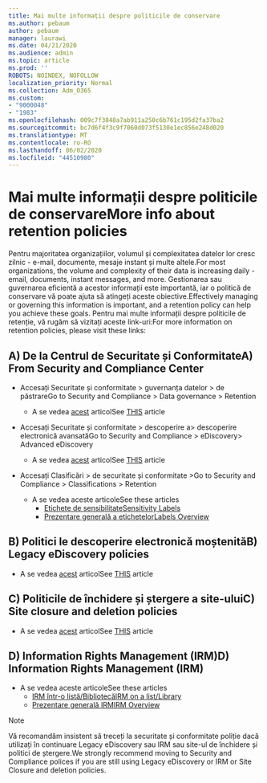 ```yaml
---
title: Mai multe informații despre politicile de conservare
ms.author: pebaum
author: pebaum
manager: laurawi
ms.date: 04/21/2020
ms.audience: admin
ms.topic: article
ms.prod: ''
ROBOTS: NOINDEX, NOFOLLOW
localization_priority: Normal
ms.collection: Adm_O365
ms.custom:
- "9000048"
- "1983"
ms.openlocfilehash: 009c7f3848a7ab911a250c6b761c195d2fa37ba2
ms.sourcegitcommit: bc7d6f4f3c9f7060d073f5130e1ec856e248d020
ms.translationtype: MT
ms.contentlocale: ro-RO
ms.lasthandoff: 06/02/2020
ms.locfileid: "44510980"
---
```

# <a name="more-info-about-retention-policies"></a><span data-ttu-id="72b75-102">Mai multe informații despre politicile de conservare</span><span class="sxs-lookup"><span data-stu-id="72b75-102">More info about retention policies</span></span>

<span data-ttu-id="72b75-103">Pentru majoritatea organizațiilor, volumul și complexitatea datelor lor cresc zilnic - e-mail, documente, mesaje instant și multe altele.</span><span class="sxs-lookup"><span data-stu-id="72b75-103">For most organizations, the volume and complexity of their data is increasing daily - email, documents, instant messages, and more.</span></span> <span data-ttu-id="72b75-104">Gestionarea sau guvernarea eficientă a acestor informații este importantă, iar o politică de conservare vă poate ajuta să atingeți aceste obiective.</span><span class="sxs-lookup"><span data-stu-id="72b75-104">Effectively managing or governing this information is important, and a retention policy can help you achieve these goals.</span></span> <span data-ttu-id="72b75-105">Pentru mai multe informații despre politicile de retenție, vă rugăm să vizitați aceste link-uri:</span><span class="sxs-lookup"><span data-stu-id="72b75-105">For more information on retention policies, please visit these links:</span></span>

## <a name="a-from-security-and-compliance-center"></a><span data-ttu-id="72b75-106">A) De la Centrul de Securitate și Conformitate</span><span class="sxs-lookup"><span data-stu-id="72b75-106">A) From Security and Compliance Center</span></span>

- <span data-ttu-id="72b75-107">Accesați Securitate și conformitate > guvernanța datelor > de păstrare</span><span class="sxs-lookup"><span data-stu-id="72b75-107">Go to Security and Compliance > Data governance > Retention</span></span>
  - <span data-ttu-id="72b75-108">A se vedea [acest](https://docs.microsoft.com/microsoft-365/compliance/retention-policies) articol</span><span class="sxs-lookup"><span data-stu-id="72b75-108">See [THIS](https://docs.microsoft.com/microsoft-365/compliance/retention-policies) article</span></span>

- <span data-ttu-id="72b75-109">Accesați Securitate și conformitate > descoperire a> descoperire electronică avansată</span><span class="sxs-lookup"><span data-stu-id="72b75-109">Go to Security and Compliance > eDiscovery> Advanced eDiscovery</span></span> 
  - <span data-ttu-id="72b75-110">A se vedea [acest](https://docs.microsoft.com/microsoft-365/compliance/ediscovery-cases) articol</span><span class="sxs-lookup"><span data-stu-id="72b75-110">See [THIS](https://docs.microsoft.com/microsoft-365/compliance/ediscovery-cases) article</span></span>

- <span data-ttu-id="72b75-111">Accesați Clasificări > de securitate și conformitate ></span><span class="sxs-lookup"><span data-stu-id="72b75-111">Go to Security and Compliance > Classifications > Retention</span></span>
  - <span data-ttu-id="72b75-112">A se vedea aceste articole</span><span class="sxs-lookup"><span data-stu-id="72b75-112">See these articles</span></span>
    - [<span data-ttu-id="72b75-113">Etichete de sensibilitate</span><span class="sxs-lookup"><span data-stu-id="72b75-113">Sensitivity Labels</span></span>](https://docs.microsoft.com/microsoft-365/compliance/sensitivity-labels)
    - [<span data-ttu-id="72b75-114">Prezentare generală a etichetelor</span><span class="sxs-lookup"><span data-stu-id="72b75-114">Labels Overview</span></span>](https://docs.microsoft.com/microsoft-365/compliance/labels)

## <a name="b-legacy-ediscovery-policies"></a><span data-ttu-id="72b75-115">B) Politici le descoperire electronică moștenită</span><span class="sxs-lookup"><span data-stu-id="72b75-115">B) Legacy eDiscovery policies</span></span>

- <span data-ttu-id="72b75-116">A se vedea [acest](https://support.office.com/article/Set-up-an-eDiscovery-Center-in-SharePoint-Online-A18F8975-AA7F-43B4-A7D6-001D14744D8E) articol</span><span class="sxs-lookup"><span data-stu-id="72b75-116">See [THIS](https://support.office.com/article/Set-up-an-eDiscovery-Center-in-SharePoint-Online-A18F8975-AA7F-43B4-A7D6-001D14744D8E) article</span></span>

## <a name="c-site-closure-and-deletion-policies"></a><span data-ttu-id="72b75-117">C) Politicile de închidere și ștergere a site-ului</span><span class="sxs-lookup"><span data-stu-id="72b75-117">C) Site closure and deletion policies</span></span>

- <span data-ttu-id="72b75-118">A se vedea [acest](https://support.office.com/article/Use-policies-for-site-closure-and-deletion-A8280D82-27FD-48C5-9ADF-8A5431208BA5) articol</span><span class="sxs-lookup"><span data-stu-id="72b75-118">See [THIS](https://support.office.com/article/Use-policies-for-site-closure-and-deletion-A8280D82-27FD-48C5-9ADF-8A5431208BA5) article</span></span>  

## <a name="d-information-rights-management-irm"></a><span data-ttu-id="72b75-119">D) Information Rights Management (IRM)</span><span class="sxs-lookup"><span data-stu-id="72b75-119">D) Information Rights Management (IRM)</span></span>

- <span data-ttu-id="72b75-120">A se vedea aceste articole</span><span class="sxs-lookup"><span data-stu-id="72b75-120">See these articles</span></span>
  - [<span data-ttu-id="72b75-121">IRM într-o listă/Bibliotecă</span><span class="sxs-lookup"><span data-stu-id="72b75-121">IRM on a list/Library</span></span>](https://support.office.com/article/apply-information-rights-management-to-a-list-or-library-3bdb5c4e-94fc-4741-b02f-4e7cc3c54aa1)
  - [<span data-ttu-id="72b75-122">Prezentare generală IRM</span><span class="sxs-lookup"><span data-stu-id="72b75-122">IRM Overview</span></span>](https://support.office.com/article/create-and-apply-information-management-policies-eb501fe9-2ef6-4150-945a-65a6451ee9e9)

> [!Note]
> <span data-ttu-id="72b75-123">Vă recomandăm insistent să treceți la securitate și conformitate poliție dacă utilizați în continuare Legacy eDiscovery sau IRM sau site-ul de închidere și politici de ștergere.</span><span class="sxs-lookup"><span data-stu-id="72b75-123">We strongly recommend moving to Security and Compliance polices if you are still using Legacy eDiscovery or IRM or Site Closure and deletion policies.</span></span>
